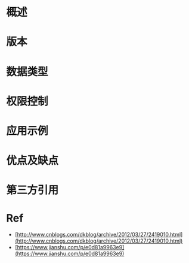 # 概述
# 版本
# 数据类型
# 权限控制
# 应用示例
# 优点及缺点
# 第三方引用
# Ref
- [http://www.cnblogs.com/dkblog/archive/2012/03/27/2419010.html](http://www.cnblogs.com/dkblog/archive/2012/03/27/2419010.html)
- [https://www.jianshu.com/p/e0d81a9963e9](https://www.jianshu.com/p/e0d81a9963e9)
